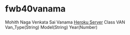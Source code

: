 # fwb40vanama
Mohith Naga Venkata Sai Vanama
[Heroku Server](https://fwb40vanama.herokuapp.com/)
Class VAN
Van_Type(String)  Model(String)  Year(Number)
